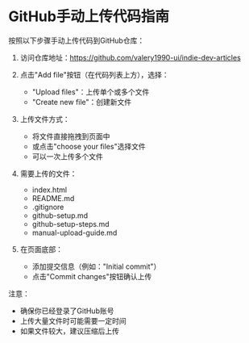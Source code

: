# GitHub手动上传代码指南

按照以下步骤手动上传代码到GitHub仓库：

1. 访问仓库地址：https://github.com/valery1990-ui/indie-dev-articles

2. 点击"Add file"按钮（在代码列表上方），选择：
   - "Upload files"：上传单个或多个文件
   - "Create new file"：创建新文件

3. 上传文件方式：
   - 将文件直接拖拽到页面中
   - 或点击"choose your files"选择文件
   - 可以一次上传多个文件

4. 需要上传的文件：
   - index.html
   - README.md
   - .gitignore
   - github-setup.md
   - github-setup-steps.md
   - manual-upload-guide.md

5. 在页面底部：
   - 添加提交信息（例如："Initial commit"）
   - 点击"Commit changes"按钮确认上传

注意：
- 确保你已经登录了GitHub账号
- 上传大量文件时可能需要一定时间
- 如果文件较大，建议压缩后上传